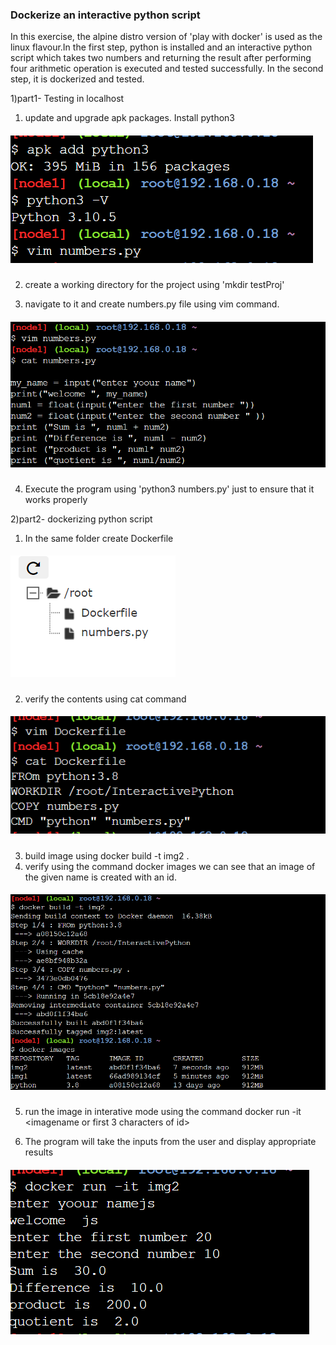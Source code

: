 ### Dockerize an interactive python script  

In this exercise, the alpine distro version of 'play with docker' is used as the linux flavour.In the first step, python is installed and an interactive python script which takes two numbers and returning the result after performing four arithmetic operation is executed and tested successfully. In the second step, it is dockerized and tested.

1)part1- Testing in localhost  

1) update and upgrade apk packages. Install python3 
##### ![01](https://github.com/jayashree-learnings/Docker/blob/main/00_includes/d03/01_pyVersion.PNG) 

2) create a working directory for the project using 'mkdir testProj'  

3) navigate to it and create numbers.py file using vim command.  
##### ![02](https://github.com/jayashree-learnings/Docker/blob/main/00_includes/d03/02_catnumbersFile.PNG)

4) Execute the program using 'python3 numbers.py' just to ensure that it works properly 

2)part2- dockerizing python script

1) In the same folder create Dockerfile 
##### ![00](https://github.com/jayashree-learnings/Docker/blob/main/00_includes/d03/00.PNG) 

2) verify the contents using cat command
##### ![03](https://github.com/jayashree-learnings/Docker/blob/main/00_includes/d03/03_dockerFile.PNG)  

3) build image using 
     docker build -t img2 .
4) verify using the command
     docker images
we can see that an image of the given name is created with an id.
##### ![04](https://github.com/jayashree-learnings/Docker/blob/main/00_includes/d03/04_dockerBuild.PNG)  

5) run the image in interative mode using the command
      docker run -it <imagename or first 3 characters of id>  
  
6) The program will take the inputs from the user and display appropriate results
##### ![05](https://github.com/jayashree-learnings/Docker/blob/main/00_includes/d03/05_dockerRunInteractivemode.PNG)








